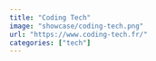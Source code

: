 ```yaml
---
title: "Coding Tech"
image: "showcase/coding-tech.png"
url: "https://www.coding-tech.fr/"
categories: ["tech"]
---
```

